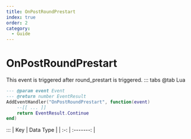 ```yaml
---
title: OnPostRoundPrestart
index: true
order: 2
category:
  - Guide
---
```


# OnPostRoundPrestart
This event is triggered after round_prestart is triggered.
::: tabs
@tab Lua
```lua
--- @param event Event
--- @return number EventResult
AddEventHandler("OnPostRoundPrestart", function(event)
    --[[ ... ]]
    return EventResult.Continue
end)
```

:::
| Key | Data Type |
| :-: | :-------: |